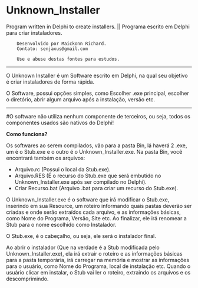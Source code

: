 # Unknown_Installer
Program written in Delphi to create installers. || Programa escrito em Delphi para criar instaladores.



        Desenvolvido por Maickonn Richard.
        Contato: senjaxus@gmail.com
        
        Use e abuse destas fontes para estudos.



------------------------------------------------------------------------

O Unknown Installer é um Software escrito em Delphi, na qual seu objetivo é criar instaladores de forma rápida.

O Software, possui opções simples, como Escolher .exe principal, escolher o diretório, abrir algum arquivo após a instalação, versão etc.

------------------------------------------------------------------------


#O software não utiliza nenhum componente de terceiros, ou seja, todos os componentes usados são nativos do Delphi!


<strong>Como funciona?</strong>

Os softwares ao serem compilados, vão para a pasta Bin, lá haverá 2 .exe, um é o Stub.exe e o outro é o Unknown_Installer.exe.
Na pasta Bin, você encontrará também os arquivos:
* Arquivo.rc (Possui o local da Stub.exe).
* Arquivo.RES (É o recurso do Stub.exe que será embutido no Unknown_Installer.exe após ser compilado no Delphi).
* Criar Recurso.bat (Arquivo .bat para criar um recurso do Stub.exe).


O Unknown_Installer.exe é o software que irá modificar o Stub.exe, inserindo em sua Resource, um roteiro informando quais pastas deverão ser criadas e onde serão extraídos cada arquivo, e as informações básicas, como Nome do Programa, Versão, Site etc.
Ao finalizar, ele irá renomear a Stub para o nome escolhido como Instalador.


O Stub.exe, é o cabeçalho, ou seja, ele será o instalador final.

Ao abrir o instalador (Que na verdade é a Stub modificada pelo Unknown_Installer.exe), ela irá extrair o roteiro e as informações básicas para a pasta temporária, irá carregar na memória e mostrar as informações para o usuário, como Nome do Programa, local de instalação etc.
Quando o usuário clicar em instalar, o Stub vai ler o roteiro, extraindo os arquivos e os descomprimindo.

